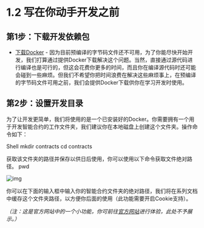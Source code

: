 # 1.2 写在你动手开发之前

## 第1步：下载开发依赖包
- [下载Docker](https://www.docker.com/get-started) - 因为目前预编译的字节码文件还不可用，为了你能尽快开始开发，我们打算通过提供Docker下载解决这个问题。当然，直接通过源代码进行编译也是可行的，但这会花费你更多的时间，而且你在编译源代码时还可能会碰到一些麻烦。但我们不希望你把时间浪费在解决这些麻烦事上，在预编译的字节码文件可用之前，我们会提供Docker下载供你在学习开发时使用。

## 第2步：设置开发目录
为了让开发更简单，我们将使用的是一个已安装好的Docker。你需要拥有一个用于开发智能合约的工作文件夹，我们建议你在本地磁盘上创建这个文件夹。操作命令如下：

Shell
mkdir contracts
cd contracts

获取该文件夹的路径并保存以供日后使用，你可以使用以下命令获取文件绝对路径。
pwd

![img](https://files.readme.io/3cdb3df-cli-2.2.2.gif)

你可以在下面的输入框中输入你的智能合约文件夹的绝对路径，我们将在系列文档中缓存这个文件夹路径，以方便你后面的使用（此功能需要开启Cookie支持）。

_（注：这是官方网站中的一个小功能，你可前往[官方网站](https://developers.eos.io/eosio-home/docs/setting-up-your-environment)进行体验，此处不予展示。）_
